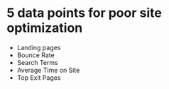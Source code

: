 # 5 data points for poor site optimization

* Landing pages
* Bounce Rate
* Search Terms
* Average Time on Site
* Top Exit Pages
